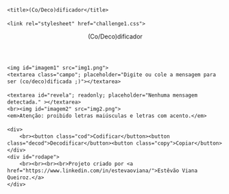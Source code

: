 <!DOCTYPE html>
<html lang="pt-br">

<head>
	<meta charset="UTF-8">

	<title>(Co/Deco)dificador</title>

	<link rel="stylesheet" href="challenge1.css">
</head>

<body>
	<div class="titulo">
		<header>(Co/Deco)dificador</header>
	</div>

	<img id="imagem1" src="img1.png">
	<textarea class="campo"; placeholder="Digite ou cole a mensagem para ser (co/deco)dificada ;)"></textarea>

	<textarea id="revela"; readonly; placeholder="Nenhuma mensagem detectada." ></textarea>
	<br><img id="imagem2" src="img2.png">
	<em>Atenção: proibido letras maiúsculas e letras com acento.</em>

	<div>
		<br><button class="cod">Codificar</button><button class="decod">Decodificar</button><button class="copy">Copiar</button>
	</div>
	<div id="rodape">
		<br><br><br><br>Projeto criado por <a href="https://www.linkedin.com/in/estevaoviana/">Estêvão Viana Queiroz.</a>
	</div>
</body>

<script>
	function mostra(texto){
		document.write(texto);
	}
	var textarea = document.querySelector("textarea");
	textarea.focus();
	var tela = document.getElementById("revela")
	var button1 = document.querySelector(".cod");
	var button2 = document.querySelector(".decod");
	var button3 = document.querySelector(".copy")

	button1.onclick = function(){
		var texto = textarea.value;

		var soletra = texto.split("");

		var textoFinal = [];

		var posicao = 0;

		for(contador = 0; contador < soletra.length; contador++){
			
			if(soletra[posicao] == "a"){
				textoFinal.push("ai");
			} else if(soletra[posicao] == "e"){
				textoFinal.push("enter");
			} else if(soletra[posicao] == "i"){
				textoFinal.push("imes");
			} else if(soletra[posicao] == "o"){
				textoFinal.push("ober");
			} else if(soletra[posicao] == "u"){
				textoFinal.push("ufat");
			} else if(soletra[posicao] != "a" 
				&& soletra[posicao] != "e" 
				&& soletra[posicao] != "i"
				&& soletra[posicao] != "o"
				&&soletra[posicao] != "u") {

					textoFinal.push(soletra[posicao]);
			}	

			posicao++	
		}
		tela.value = textoFinal.join('');
	}


	button2.onclick = function(){
		var texto = textarea.value;

		var soletra = texto.split("");

		var posicao = 0;

		for(contador = 0; contador < soletra.length; contador++){
			
			if(soletra[posicao] == "a"){
				soletra.splice(posicao + 1, 1);
			} else if(soletra[posicao] == "e"){
				soletra.splice(posicao + 1, 4);
			} else if(soletra[posicao] == "i"){
				soletra.splice(posicao + 1, 3);
			} else if(soletra[posicao] == "o"){
				soletra.splice(posicao + 1, 3);
			} else if(soletra[posicao] == "u"){
				soletra.splice(posicao + 1, 3);
			} 
			posicao++	
		}

	tela.value = soletra.join("");
	}
	button3.onclick = function(){
		tela.select()
		document.execCommand("copy")
	}

</script>
